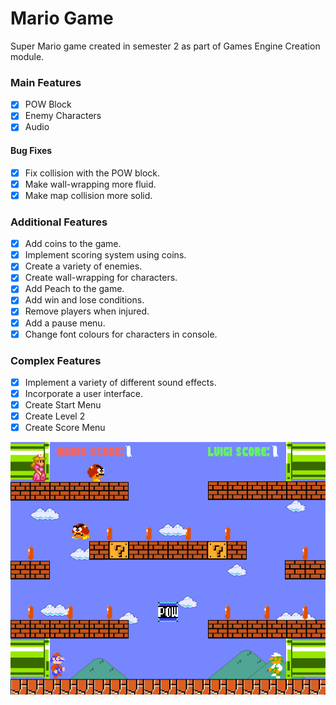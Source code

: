 # Mario Game

Super Mario game created in semester 2 as part of Games Engine Creation module.

### Main Features
- [x] POW Block
- [x] Enemy Characters
- [x] Audio

#### Bug Fixes
- [x] Fix collision with the POW block.
- [x] Make wall-wrapping more fluid.
- [x] Make map collision more solid.

### Additional Features
- [x] Add coins to the game.
- [x] Implement scoring system using coins.
- [x] Create a variety of enemies.
- [x] Create wall-wrapping for characters.
- [x] Add Peach to the game.
- [x] Add win and lose conditions.
- [x] Remove players when injured.
- [x] Add a pause menu.
- [x] Change font colours for characters in console.

### Complex Features
- [x] Implement a variety of different sound effects.
- [x] Incorporate a user interface.
- [x] Create Start Menu
- [x] Create Level 2
- [x] Create Score Menu

![](screenshot.png)